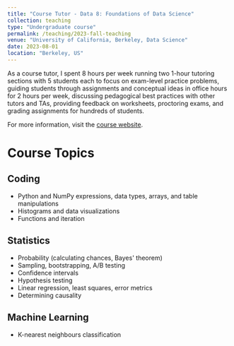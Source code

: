 ```yaml
---
title: "Course Tutor - Data 8: Foundations of Data Science"
collection: teaching
type: "Undergraduate course"
permalink: /teaching/2023-fall-teaching
venue: "University of California, Berkeley, Data Science"
date: 2023-08-01
location: "Berkeley, US"
---
```


As a course tutor, I spent 8 hours per week running two 1-hour tutoring sections with 5 students each to focus on exam-level practice problems, guiding students through assignments and conceptual ideas in office hours for 2 hours per week, discussing pedagogical best practices with other tutors and TAs, providing feedback on worksheets, proctoring exams, and grading assignments for hundreds of students.

For more information, visit the [course website](https://www.data8.org/fa23/).

Course Topics
======

Coding
------
*   Python and NumPy expressions, data types, arrays, and table manipulations
*   Histograms and data visualizations
*   Functions and iteration

Statistics
------
*   Probability (calculating chances, Bayes' theorem)
*   Sampling, bootstrapping, A/B testing
*   Confidence intervals
*   Hypothesis testing
*   Linear regression, least squares, error metrics
*   Determining causality

Machine Learning
------
*   K-nearest neighbours classification